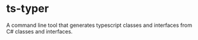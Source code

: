 # ts-typer
A command line tool that generates typescript classes and interfaces from C# classes and interfaces.
